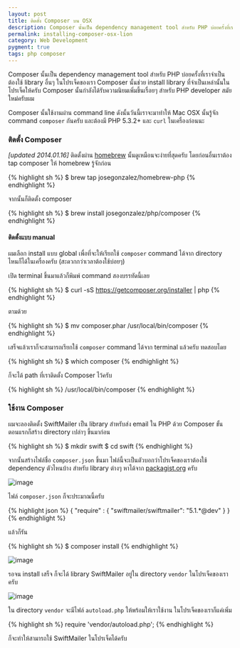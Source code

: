 ```yaml
---
layout: post
title: ติดตั้ง Composer บน OSX
description: Composer นั้นเป็น dependency management tool สำหรับ PHP บ่อยครั้งที่เราจำเป็นต้องใช้ library อื่นๆ ในโปรเจ็คของเรา Composer นั้นช่วย install library ที่จำเป็นเหล่านั้นในโปรเจ็คให้ครับ Composer นั้นกำลังได้รับความนิยมเพิ่มขึ้นเรื่อยๆ สำหรับ PHP developer สมัยใหม่ครับผม
permalink: installing-composer-osx-lion
category: Web Development
pygment: true
tags: php composer
---
```


Composer นั้นเป็น dependency management tool สำหรับ PHP บ่อยครั้งที่เราจำเป็นต้องใช้ library อื่นๆ ในโปรเจ็คของเรา Composer นั้นช่วย install library ที่จำเป็นเหล่านั้นในโปรเจ็คให้ครับ Composer นั้นกำลังได้รับความนิยมเพิ่มขึ้นเรื่อยๆ สำหรับ PHP developer สมัยใหม่ครับผม

Composer นั้นใช้งานผ่าน command line ดังนั้นวันนี้เราจะมาทำให้ Mac OSX นั้นรู้จัก command <code>composer</code> กันครับ  และต้องมี PHP 5.3.2+ และ <code>curl</code> ในเครื่องก่อนนะ

### ติดตั้ง Composer

<em>[updated 2014.01.16]</em> ติดตั้งผ่าน [homebrew](http://brew.sh) นั้นดูเหมือนจะง่ายที่สุดครับ โดยก่อนอื่นเราต้อง tap  composer ให้ homebrew รู้จักก่อน

{% highlight sh %}
$ brew tap josegonzalez/homebrew-php
{% endhighlight %}

จากนั้นก็ติดตั้ง composer

{% highlight sh %}
$ brew install josegonzalez/php/composer
{% endhighlight %}

#### ติดตั้งแบบ manual

ผมเลือก install แบบ global เพื่อที่จะให้เรียกใช้ <code>composer</code> command ได้จาก directory ไหนก็ได้ในเครื่องครับ (สะดวกกว่าเวลาต้องใช้บ่อยๆ)

เปิด terminal ขึ้นมาแล้วก็พิมพ์ command สองบรรทัดนี้เลย

{% highlight sh %}
$ curl -sS https://getcomposer.org/installer | php
{% endhighlight %}

ตามด้วย

{% highlight sh %}
$ mv composer.phar /usr/local/bin/composer
{% endhighlight %}

เสร็จแล้วเราก็จะสามารถเรียกใช้ <code>composer</code> command ได้จาก terminal แล้วครับ ทดสอบโดย

{% highlight sh %}
$ which composer
{% endhighlight %}

ก็จะได้ path ที่เราติดตั้ง Composer ไว้ครับ

{% highlight sh %}
/usr/local/bin/composer
{% endhighlight %}

### ใช้งาน Composer

ผมจะลองติดตั้ง SwiftMailer เป็น library สำหรับส่ง email ใน PHP ด้วย Composer ขั้นตอนแรกก็สร้าง directory เปล่าๆ ขึ้นมาก่อน

{% highlight sh %}
$ mkdir swift
$ cd swift
{% endhighlight %}

จากนั้นสร้างไฟล์ชื่อ <code>composer.json</code> ขึ้นมา ไฟล์นี้จะเป็นตัวบอกว่าโปรเจ็คของเราต้องใช้ dependency ตัวไหนบ้าง สำหรับ library ต่างๆ หาได้จาก [packagist.org](https://packagist.org/) ครับ

![image](http://farm3.staticflickr.com/2867/9075282740_9b46af0d7d_z.jpg)

ไฟล์ <code>composer.json</code> ก็จะประมาณนี้ครับ

{% highlight json %}
{
  "require" : {
    "swiftmailer/swiftmailer": "5.1.*@dev"
  }
}
{% endhighlight %}

แล้วก็รัน

{% highlight sh %}
$ composer install
{% endhighlight %}

![image](http://farm8.staticflickr.com/7453/9075336190_a56f25d621_o.png)

รอจน install เสร็จ ก็จะได้ library SwiftMailer อยู่ใน directory <code>vendor</code> ในโปรเจ็คของเราครับ

![image](http://farm4.staticflickr.com/3828/9073106529_f552a63379_o.png)

ใน directory <code>vendor</code> จะมีไฟล์ <code>autoload.php</code> ให้พร้อมให้เราใช้งาน ในโปรเจ็คของเราก็แค่เพิ่ม

{% highlight sh %}
require 'vendor/autoload.php';
{% endhighlight %}

ก็จะทำให้สามารถใช้ SwiftMailer ในโปรเจ็คได้ครับ
